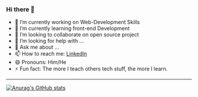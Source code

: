 ### Hi there 👋

- 🔭 I’m currently working on Web-Development Skills
- 🌱 I’m currently learning front-end Development
- 👯 I’m looking to collaborate on open source project
- 🤔 I’m looking for help with ...
- 💬 Ask me about ...
- 📫 How to reach me: [LinkedIn](https://www.linkedin.com/in/mphatsolichapa)
- 😄 Pronouns: Him/He
- ⚡ Fun fact: The more I teach others tech stuff, the more I learn.

---

[![Anurag's GitHub stats](https://github-readme-stats.vercel.app/api?username=Lichapa)](https://github.com/anuraghazra/github-readme-stats)
